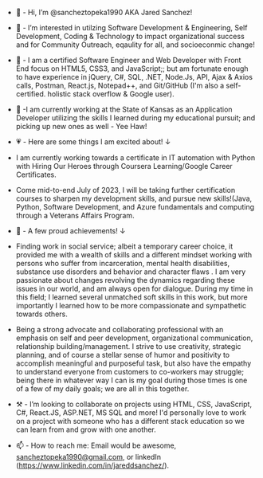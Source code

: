 - 👋 - Hi, I’m @sancheztopeka1990 AKA Jared Sanchez!

- 👀 - I’m interested in utilzing Software Development & Engineering, Self Development,  Coding & Technology to impact organizational success and for Community Outreach, eqaulity for all, and socioeconmic change!

- 🌱 - I am a certified Software Engineer and Web Developer with Front End focus on HTML5, CSS3, and JavaScript;; but am fortunate enough to have experience in jQuery, C#, SQL, .NET, Node.Js, API, Ajax & Axios calls, Postman, React.js, Notepad++,  and Git/GitHub (I'm also a self-certified. holistic stack overflow & Google user).

- 🏢 -I am currently working at the State of Kansas as an Application Developer utilizing the skills I learned during my educational pursuit; and picking up new ones as well - Yee Haw!

- 💗 - Here are some things I am excited about! ↓

- I am currently working towards a certificate in IT automation with Python with Hiring Our Heroes through Coursera Learning/Google Career Certificates. 
- Come mid-to-end July of 2023, I will be taking further certification courses to sharpen my development skills, and pursue new skills!(Java, Python, Software Development, and Azure fundamentals and computing through a Veterans Affairs Program.

- 💪 - A few proud achievements!  ↓

- Finding work in social service; albeit a temporary career choice, it provided me with a wealth of skills and a different mindset working with persons who suffer from incarceration, mental health disabilities,  substance use disorders and behavior and character flaws .  I am very passionate about changes revolving the dynamics regarding these issues in our world,  and am always open for dialogue. During my time in this field; I learned several unmatched soft skills in this work, but more importantly I learned how to be more compassionate and sympathetic towards others.

- Being a  strong advocate and collaborating professional with an emphasis on self and peer development, organizational communication, relationship building/management. I strive to use creativity, strategic planning, and of course a stellar sense of humor and positivity to accomplish meaningful and purposeful task, but also have the empathy to understand everyone from customers to co-workers may struggle; being there in whatever way I can is my goal during those times is one of a few of my daily goals; we are all in this together.

- ⚒️ - I’m looking to collaborate on projects using HTML, CSS, JavaScript, C#, React.JS, ASP.NET, MS SQL and more! I'd personally love to work on a project with someone who has a different stack education so we can learn from and grow with one another. 

- 📫 - How to reach me: Email would be awesome, sancheztopeka1990@gmail.com, or linkedIn (https://www.linkedin.com/in/jareddsanchez/).
<!---
sancheztopeka1990/sancheztopeka1990 is a ✨ special ✨ repository because its `README.md` (this file) appears on your GitHub profile.
You can click the Preview link to take a look at your changes.
--->
